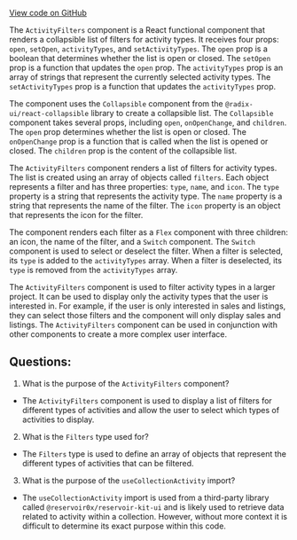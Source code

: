 [View code on GitHub](zoo-labs/zoo/blob/master/app/components/common/ActivityFilters.tsx)

The `ActivityFilters` component is a React functional component that renders a collapsible list of filters for activity types. It receives four props: `open`, `setOpen`, `activityTypes`, and `setActivityTypes`. The `open` prop is a boolean that determines whether the list is open or closed. The `setOpen` prop is a function that updates the `open` prop. The `activityTypes` prop is an array of strings that represent the currently selected activity types. The `setActivityTypes` prop is a function that updates the `activityTypes` prop.

The component uses the `Collapsible` component from the `@radix-ui/react-collapsible` library to create a collapsible list. The `Collapsible` component takes several props, including `open`, `onOpenChange`, and `children`. The `open` prop determines whether the list is open or closed. The `onOpenChange` prop is a function that is called when the list is opened or closed. The `children` prop is the content of the collapsible list.

The `ActivityFilters` component renders a list of filters for activity types. The list is created using an array of objects called `filters`. Each object represents a filter and has three properties: `type`, `name`, and `icon`. The `type` property is a string that represents the activity type. The `name` property is a string that represents the name of the filter. The `icon` property is an object that represents the icon for the filter.

The component renders each filter as a `Flex` component with three children: an icon, the name of the filter, and a `Switch` component. The `Switch` component is used to select or deselect the filter. When a filter is selected, its `type` is added to the `activityTypes` array. When a filter is deselected, its `type` is removed from the `activityTypes` array.

The `ActivityFilters` component is used to filter activity types in a larger project. It can be used to display only the activity types that the user is interested in. For example, if the user is only interested in sales and listings, they can select those filters and the component will only display sales and listings. The `ActivityFilters` component can be used in conjunction with other components to create a more complex user interface.
## Questions: 
 1. What is the purpose of the `ActivityFilters` component?
- The `ActivityFilters` component is used to display a list of filters for different types of activities and allow the user to select which types of activities to display.

2. What is the `Filters` type used for?
- The `Filters` type is used to define an array of objects that represent the different types of activities that can be filtered.

3. What is the purpose of the `useCollectionActivity` import?
- The `useCollectionActivity` import is used from a third-party library called `@reservoir0x/reservoir-kit-ui` and is likely used to retrieve data related to activity within a collection. However, without more context it is difficult to determine its exact purpose within this code.